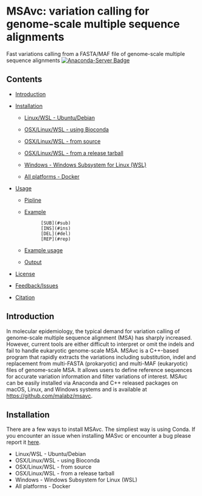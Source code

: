 # MSAvc: variation calling for genome-scale multiple sequence alignments

Fast variations calling from a FASTA/MAF file of genome-scale multiple sequence alignments
[![Anaconda-Server Badge](https://anaconda.org/malab/msavc/badges/version.svg)](https://anaconda.org/malab/msavc)



## Contents

* [Introduction](#introduction)

* [Installation](#installation)
  
  * [Linux/WSL \- Ubuntu/Debian](#linux---ubuntudebian)
  
  * [OSX/Linux/WSL \- using Bioconda](#osxlinux---using-bioconda)
  
  * [OSX/Linux/WSL \- from source](#osxlinux---from-source)
  
  * [OSX/Linux/WSL \- from a release tarball](#osxlinux---from-a-release-tarball)
  
  * [Windows \- Windows Subsystem for Linux (WSL)](#Windows---Windows-Subsystem-for-Linux-(WSL)])
  
  * [All platforms \- Docker](#all-platforms---docker)

* [Usage](#usage)
  
  * [Pipline](#pipline)
  
  * [Example](#example)
    
              [SUB](#sub)
              [INS](#ins)
              [DEL](#del)
              [REP](#rep)
  
  * [Example usage](#example-usage)
  
  * [Output](#output)

* [License](#license)

* [Feedback/Issues](#feedbackissues)

* [Citation](#citation)

## Introduction

In molecular epidemiology, the typical demand for variation calling of genome-scale multiple sequence alignment (MSA) has sharply increased. However, current tools are either difficult to interpret or omit the indels and fail to handle eukaryotic genome-scale MSA. MSAvc is a C++-based program that rapidly extracts the variations including substitution, indel and replacement from multi-FASTA (prokaryotic) and multi-MAF (eukaryotic) files of genome-scale MSA. It allows users to define reference sequences for accurate variation information and filter variations of interest. MSAvc can be easily installed via Anaconda and C++ released packages on macOS, Linux, and Windows systems and is available at https://github.com/malabz/msavc.


## Installation

There are a few ways to install MSAvc. The simpliest way is using Conda. If you encounter an issue when installing MASvc or encounter a bug please report it [here](https://github.com/malabz/msavc). 
* Linux/WSL - Ubuntu/Debian
* OSX/Linux/WSL - using Bioconda
* OSX/Linux/WSL - from source
* OSX/Linux/WSL - from a release tarball
* Windows - Windows Subsystem for Linux (WSL)
* All platforms - Docker

